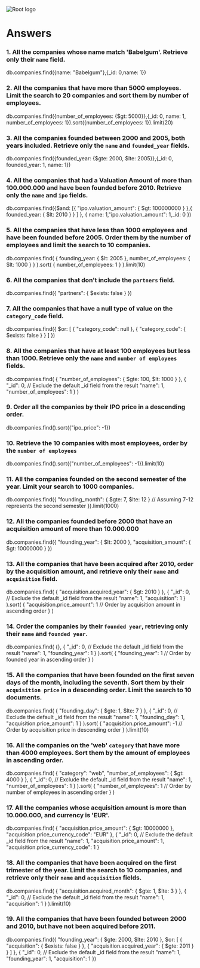 ![Root logo](https://imgur.com/Hq8xgzy.png)
# Answers

### 1. All the companies whose name match 'Babelgum'. Retrieve only their `name` field.

<!-- Your Code Goes Here -->
db.companies.find({name: "Babelgum"},{_id: 0,name: 1})

### 2. All the companies that have more than 5000 employees. Limit the search to 20 companies and sort them by **number of employees**.

<!-- Your Code Goes Here -->
db.companies.find({number_of_employees: {$gt: 5000}},{_id: 0, name: 1, number_of_employees: 1}).sort({number_of_employees: 1}).limit(20)

### 3. All the companies founded between 2000 and 2005, both years included. Retrieve only the `name` and `founded_year` fields.

<!-- Your Code Goes Here -->
db.companies.find({founded_year: {$gte: 2000, $lte: 2005}},{_id: 0, founded_year: 1, name: 1})

### 4. All the companies that had a Valuation Amount of more than 100.000.000 and have been founded before 2010. Retrieve only the `name` and `ipo` fields.

<!-- Your Code Goes Here -->
db.companies.find({$and: [{ "ipo.valuation_amount": { $gt: 100000000 } },{ founded_year: { $lt: 2010 } } ] },
  { name: 1,"ipo.valuation_amount": 1,_id: 0  })

### 5. All the companies that have less than 1000 employees and have been founded before 2005. Order them by the number of employees and limit the search to 10 companies.

<!-- Your Code Goes Here -->
db.companies.find(
   {
      founding_year: { $lt: 2005 },
      number_of_employees: { $lt: 1000 }
   }
).sort(
   {
      number_of_employees: 1
   }
).limit(10)


### 6. All the companies that don't include the `partners` field.

<!-- Your Code Goes Here -->
db.companies.find({
    "partners": { $exists: false }
})


### 7. All the companies that have a null type of value on the `category_code` field.

<!-- Your Code Goes Here -->
db.companies.find({
    $or: [
        { "category_code": null },
        { "category_code": { $exists: false } }
    ]
})


### 8. All the companies that have at least 100 employees but less than 1000. Retrieve only the `name` and `number of employees` fields.

<!-- Your Code Goes Here -->
db.companies.find(
    {
        "number_of_employees": { $gte: 100, $lt: 1000 }
    },
    {
        "_id": 0,  // Exclude the default _id field from the result
        "name": 1,
        "number_of_employees": 1
    }
)


### 9. Order all the companies by their IPO price in a descending order.

<!-- Your Code Goes Here -->
db.companies.find().sort({"ipo_price": -1})

### 10. Retrieve the 10 companies with most employees, order by the `number of employees`

<!-- Your Code Goes Here -->
db.companies.find().sort({"number_of_employees": -1}).limit(10)

### 11. All the companies founded on the second semester of the year. Limit your search to 1000 companies.

<!-- Your Code Goes Here -->
db.companies.find({
    "founding_month": { $gte: 7, $lte: 12 }  // Assuming 7-12 represents the second semester
}).limit(1000)


### 12. All the companies founded before 2000 that have an acquisition amount of more than 10.000.000

<!-- Your Code Goes Here -->
db.companies.find({
    "founding_year": { $lt: 2000 },
    "acquisition_amount": { $gt: 10000000 }
})


### 13. All the companies that have been acquired after 2010, order by the acquisition amount, and retrieve only their `name` and `acquisition` field.

<!-- Your Code Goes Here -->
db.companies.find(
    {
        "acquisition.acquired_year": { $gt: 2010 }
    },
    {
        "_id": 0,  // Exclude the default _id field from the result
        "name": 1,
        "acquisition": 1
    }
).sort(
    {
        "acquisition.price_amount": 1  // Order by acquisition amount in ascending order
    }
)


### 14. Order the companies by their `founded year`, retrieving only their `name` and `founded year`.

<!-- Your Code Goes Here -->
db.companies.find(
    {},
    {
        "_id": 0,  // Exclude the default _id field from the result
        "name": 1,
        "founding_year": 1
    }
).sort(
    {
        "founding_year": 1  // Order by founded year in ascending order
    }
)

### 15. All the companies that have been founded on the first seven days of the month, including the seventh. Sort them by their `acquisition price` in a descending order. Limit the search to 10 documents.

<!-- Your Code Goes Here -->
db.companies.find(
    {
        "founding_day": { $gte: 1, $lte: 7 }
    },
    {
        "_id": 0,  // Exclude the default _id field from the result
        "name": 1,
        "founding_day": 1,
        "acquisition.price_amount": 1
    }
).sort(
    {
        "acquisition.price_amount": -1  // Order by acquisition price in descending order
    }
).limit(10)
### 16. All the companies on the 'web' `category` that have more than 4000 employees. Sort them by the amount of employees in ascending order.

<!-- Your Code Goes Here -->
db.companies.find(
    {
        "category": "web",
        "number_of_employees": { $gt: 4000 }
    },
    {
        "_id": 0,  // Exclude the default _id field from the result
        "name": 1,
        "number_of_employees": 1
    }
).sort(
    {
        "number_of_employees": 1  // Order by number of employees in ascending order
    }
)


### 17. All the companies whose acquisition amount is more than 10.000.000, and currency is 'EUR'.

<!-- Your Code Goes Here -->
db.companies.find(
    {
        "acquisition.price_amount": { $gt: 10000000 },
        "acquisition.price_currency_code": "EUR"
    },
    {
        "_id": 0,  // Exclude the default _id field from the result
        "name": 1,
        "acquisition.price_amount": 1,
        "acquisition.price_currency_code": 1
    }

### 18. All the companies that have been acquired on the first trimester of the year. Limit the search to 10 companies, and retrieve only their `name` and `acquisition` fields.

<!-- Your Code Goes Here -->
db.companies.find(
    {
        "acquisition.acquired_month": { $gte: 1, $lte: 3 }
    },
    {
        "_id": 0,  // Exclude the default _id field from the result
        "name": 1,
        "acquisition": 1
    }
).limit(10)


### 19. All the companies that have been founded between 2000 and 2010, but have not been acquired before 2011.

<!-- Your Code Goes Here -->
db.companies.find({
    "founding_year": { $gte: 2000, $lte: 2010 },
    $or: [
        { "acquisition": { $exists: false } },
        { "acquisition.acquired_year": { $gte: 2011 } }
    ]
},
{
    "_id": 0,  // Exclude the default _id field from the result
    "name": 1,
    "founding_year": 1,
    "acquisition": 1
})